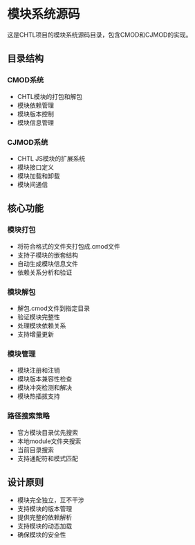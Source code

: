 # 模块系统源码

这是CHTL项目的模块系统源码目录，包含CMOD和CJMOD的实现。

## 目录结构

### CMOD系统
- CHTL模块的打包和解包
- 模块依赖管理
- 模块版本控制
- 模块信息管理

### CJMOD系统
- CHTL JS模块的扩展系统
- 模块接口定义
- 模块加载和卸载
- 模块间通信

## 核心功能

### 模块打包
- 将符合格式的文件夹打包成.cmod文件
- 支持子模块的嵌套结构
- 自动生成模块信息文件
- 依赖关系分析和验证

### 模块解包
- 解包.cmod文件到指定目录
- 验证模块完整性
- 处理模块依赖关系
- 支持增量更新

### 模块管理
- 模块注册和注销
- 模块版本兼容性检查
- 模块冲突检测和解决
- 模块热插拔支持

### 路径搜索策略
- 官方模块目录优先搜索
- 本地module文件夹搜索
- 当前目录搜索
- 支持通配符和模式匹配

## 设计原则

- 模块完全独立，互不干涉
- 支持模块的版本管理
- 提供完整的依赖解析
- 支持模块的动态加载
- 确保模块的安全性